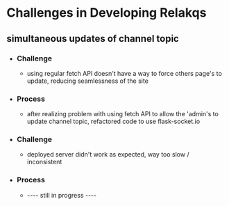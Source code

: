 # Challenges in Developing Relakqs

## simultaneous updates of channel topic
- ### Challenge
    - using regular fetch API doesn't have a way to force others page's to update, reducing seamlessness of the site
- ### Process
    - after realizing problem with using fetch API to allow the 'admin's to update channel topic, refactored code to use flask-socket.io


- ### Challenge
    - deployed server didn't work as expected, way too slow / inconsistent
- ### Process
    - ---- still in progress ----
